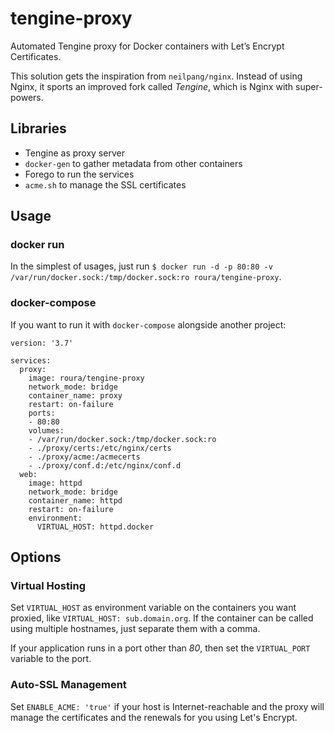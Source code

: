 # tengine-proxy
Automated Tengine proxy for Docker containers with Let’s Encrypt Certificates.

This solution gets the inspiration from `neilpang/nginx`. Instead of using Nginx, it sports an improved fork called *Tengine*, which is Nginx with super-powers.

## Libraries
- Tengine as proxy server
- `docker-gen` to gather metadata from other containers
- Forego to run the services
- `acme.sh` to manage the SSL certificates

## Usage
### docker run
In the simplest of usages, just run `$ docker run -d -p 80:80 -v /var/run/docker.sock:/tmp/docker.sock:ro roura/tengine-proxy`.

### docker-compose
If you want to run it with `docker-compose` alongside another project:
```
version: '3.7'

services:
  proxy:
    image: roura/tengine-proxy
    network_mode: bridge
    container_name: proxy
    restart: on-failure
    ports:
    - 80:80
    volumes:
    - /var/run/docker.sock:/tmp/docker.sock:ro
    - ./proxy/certs:/etc/nginx/certs
    - ./proxy/acme:/acmecerts
    - ./proxy/conf.d:/etc/nginx/conf.d
  web:
    image: httpd
    network_mode: bridge
    container_name: httpd
    restart: on-failure
    environment:
      VIRTUAL_HOST: httpd.docker
```

## Options
### Virtual Hosting
Set `VIRTUAL_HOST` as environment variable on the containers you want proxied, like `VIRTUAL_HOST: sub.domain.org`. If the container can be called using multiple hostnames, just separate them with a comma.

If your application runs in a port other than *80*, then set the `VIRTUAL_PORT` variable to the port.

### Auto-SSL Management
Set `ENABLE_ACME: 'true'` if your host is Internet-reachable and the proxy will manage the certificates and the renewals for you using Let's Encrypt.
